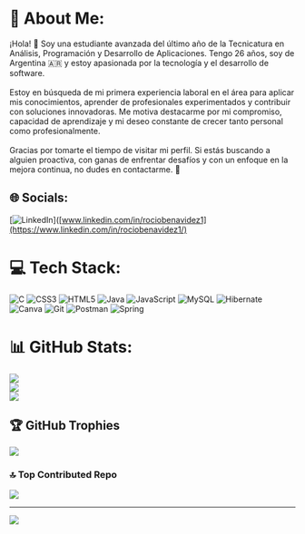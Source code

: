 # 💫 About Me:
¡Hola! 👋 Soy una estudiante avanzada del último año de la Tecnicatura en Análisis, Programación y Desarrollo de Aplicaciones. Tengo 26 años, soy de Argentina 🇦🇷 y estoy apasionada por la tecnología y el desarrollo de software.  <br><br>Estoy en búsqueda de mi primera experiencia laboral en el área para aplicar mis conocimientos, aprender de profesionales experimentados y contribuir con soluciones innovadoras. Me motiva destacarme por mi compromiso, capacidad de aprendizaje y mi deseo constante de crecer tanto personal como profesionalmente.  <br><br>Gracias por tomarte el tiempo de visitar mi perfil. Si estás buscando a alguien proactiva, con ganas de enfrentar desafíos y con un enfoque en la mejora continua, no dudes en contactarme. 🚀


## 🌐 Socials:
 [![LinkedIn](https://img.shields.io/badge/LinkedIn-%230077B5.svg?logo=linkedin&logoColor=white)]([www.linkedin.com/in/rociobenavidez1](https://www.linkedin.com/in/rociobenavidez1/) 

# 💻 Tech Stack:
![C](https://img.shields.io/badge/c-%2300599C.svg?style=for-the-badge&logo=c&logoColor=white) ![CSS3](https://img.shields.io/badge/css3-%231572B6.svg?style=for-the-badge&logo=css3&logoColor=white) ![HTML5](https://img.shields.io/badge/html5-%23E34F26.svg?style=for-the-badge&logo=html5&logoColor=white) ![Java](https://img.shields.io/badge/java-%23ED8B00.svg?style=for-the-badge&logo=openjdk&logoColor=white) ![JavaScript](https://img.shields.io/badge/javascript-%23323330.svg?style=for-the-badge&logo=javascript&logoColor=%23F7DF1E) ![MySQL](https://img.shields.io/badge/mysql-4479A1.svg?style=for-the-badge&logo=mysql&logoColor=white) ![Hibernate](https://img.shields.io/badge/Hibernate-59666C?style=for-the-badge&logo=Hibernate&logoColor=white) ![Canva](https://img.shields.io/badge/Canva-%2300C4CC.svg?style=for-the-badge&logo=Canva&logoColor=white) ![Git](https://img.shields.io/badge/git-%23F05033.svg?style=for-the-badge&logo=git&logoColor=white) ![Postman](https://img.shields.io/badge/Postman-FF6C37?style=for-the-badge&logo=postman&logoColor=white) ![Spring](https://img.shields.io/badge/spring-%236DB33F.svg?style=for-the-badge&logo=spring&logoColor=white)
# 📊 GitHub Stats:
![](https://github-readme-stats.vercel.app/api?username=RocioBenavidez&theme=dark&hide_border=false&include_all_commits=false&count_private=false)<br/>
![](https://github-readme-streak-stats.herokuapp.com/?user=RocioBenavidez&theme=dark&hide_border=false)<br/>
![](https://github-readme-stats.vercel.app/api/top-langs/?username=RocioBenavidez&theme=dark&hide_border=false&include_all_commits=false&count_private=false&layout=compact)

## 🏆 GitHub Trophies
![](https://github-profile-trophy.vercel.app/?username=RocioBenavidez&theme=radical&no-frame=false&no-bg=true&margin-w=4)

### 🔝 Top Contributed Repo
![](https://github-contributor-stats.vercel.app/api?username=RocioBenavidez&limit=5&theme=dark&combine_all_yearly_contributions=true)

---
[![](https://visitcount.itsvg.in/api?id=RocioBenavidez&icon=0&color=0)](https://visitcount.itsvg.in)

<!-- Proudly created with GPRM ( https://gprm.itsvg.in ) -->
